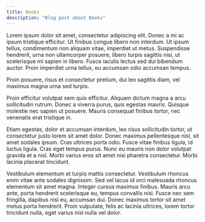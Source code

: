```yaml
---
title: Books
description: "Blog post about Books"
---
```


Lorem ipsum dolor sit amet, consectetur adipiscing elit. Donec a mi ac ipsum tristique efficitur. Ut finibus congue libero non interdum. Ut ipsum tellus, condimentum non aliquam vitae, imperdiet ut metus. Suspendisse hendrerit, urna non ullamcorper posuere, libero turpis sagittis nisi, ut scelerisque mi sapien in libero. Fusce iaculis lectus sed dui bibendum auctor. Proin imperdiet urna tellus, eu accumsan odio accumsan tempus. 

Proin posuere, risus et consectetur pretium, dui leo sagittis diam, vel maximus magna urna sed turpis. 

Proin efficitur volutpat sem quis efficitur. Aliquam dictum magna a arcu sollicitudin rutrum. Donec a viverra purus, quis egestas mauris. Quisque molestie nec sapien ut posuere. Mauris consequat finibus tortor, nec venenatis erat tristique in.

Etiam egestas, dolor et accumsan interdum, leo risus sollicitudin tortor, ut consectetur justo lorem sit amet dolor. Donec maximus pellentesque nisl, sit amet sodales ipsum. Cras ultrices porta odio. Fusce vitae finibus ligula, id luctus ligula. Cras eget tempus purus. Nunc eu mauris non dolor volutpat gravida et a nisl. Morbi varius eros sit amet nisi pharetra consectetur. Morbi lacinia placerat tincidunt. 

Vestibulum elementum et turpis mattis consectetur. Vestibulum rhoncus enim vitae ante sodales dignissim. Sed vel lacus id orci malesuada rhoncus elementum sit amet magna. Integer cursus maximus finibus. Mauris arcu ante, porta hendrerit scelerisque eu, tempus convallis nisl. Fusce nec sem fringilla, dapibus nisl eu, accumsan dui. Donec maximus tortor sit amet metus porta hendrerit. Proin vulputate, felis ac lacinia ultrices, lorem tortor tincidunt nulla, eget varius nisl nulla vel dolor.
